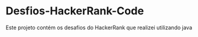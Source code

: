# Desfios-HackerRank-Code

Este projeto contém os desafios do HackerRank que realizei utilizando java 
